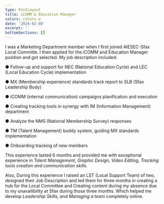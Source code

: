 ```yaml
---
type: PostLayout
title: iCOMM & Education Manager
colors: colors-a
date: '2024-02-08'
excerpt: ''
bottomSections: []
---
```

I was a Marketing Department member when I first joined AIESEC-Sfax Local Committe. I then applied for the iCOMM and Education Manager position and got selected. My job description included:

● Follow-up and support for NEC (National Education Cycle) and LEC (Local Education Cycle) implementation


● MX (Membership experience) standards track report to SLB (Sfax Leadership Body)


● iCOMM (internal communication) campaigns planification and execution


● Creating tracking tools in synergy with IM (Information Management) department


● Analyze the NMS (National Membership Survey) responses


● TM (Talent Management) buddy system, guiding MX standards implementation


● Onboarding tracking of new members

This experience lasted 6 months and provided me with exceptional experience in *Talent Management, Graphic Design, Video Editing, Tracking tools creation and communication skills.*

Also, During this experience I raised an LST (Local Support Team) of two, designed their Job Description and led them for three months in creating a hub for the Local Committee and Creating content during my absence due to my unavailibility at Sfax during those three months. Which helped me develop *Leadership Skills, and Managing a team* completely online.

